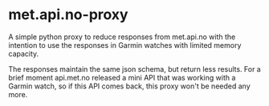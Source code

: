 # met.api.no-proxy
A simple python proxy to reduce responses from met.api.no with the intention to use
the responses in Garmin watches with limited memory capacity.

The responses maintain the same json schema, but return less results. For a brief
moment api.met.no released a mini API that was working with a Garmin watch, so if
this API comes back, this proxy won't be needed any more.
